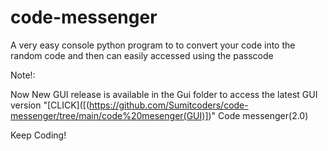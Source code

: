 # code-messenger
A very easy console python program to  to convert your code into the random code and then can easily accessed using the passcode 

Note!:

Now New GUI release is available in the Gui folder
to access the latest GUI version "[CLICK]([(https://github.com/Sumitcoders/code-messenger/tree/main/code%20mesenger(GUI)])" Code messenger(2.0)

Keep Coding!


